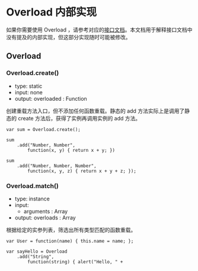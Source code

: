 # Overload 内部实现

如果你需要使用 Overload ，请参考对应的<a href="Overload_Features.text">接口文档</a>。本文档用于解释接口文档中没有提及的内部实现，但这部分实现随时可能被修改。

## Overload

### Overload.create()

* type: static
* input: none
* output: overloaded : Function

创建重载方法入口，但不添加任何函数重载。静态的 add 方法实际上是调用了静态的 create 方法后，获得了实例再调用实例的 add 方法。

	var sum = Overload.create();
	
	sum
		.add("Number, Number",
			function(x, y) { return x + y; })
	
	sum
		.add("Number, Number, Number",
			function(x, y, z) { return x + y + z; });

### Overload.match()

* type: instance
* input:
	* arguments : Array
* output: overloads : Array

根据给定的实参列表，筛选出所有类型匹配的函数重载。

	var User = function(name) { this.name = name; };
	
	var sayHello = Overload
		.add("String",
			function(string) { alert("Hello, " + 